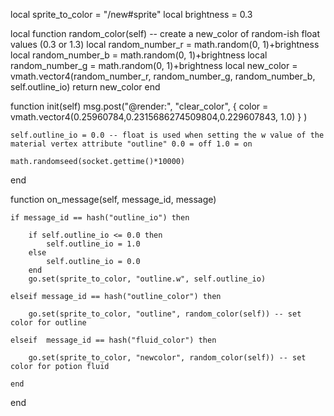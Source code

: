 local sprite_to_color = "/new#sprite" local brightness = 0.3

local function random_color(self) -- create a new_color of random-ish float values (0.3 or 1.3)
	local random_number_r = math.random(0, 1)+brightness
	local random_number_b = math.random(0, 1)+brightness
	local random_number_g = math.random(0, 1)+brightness
	local new_color = vmath.vector4(random_number_r, random_number_g, random_number_b, self.outline_io)
	return new_color
end

function init(self)
	msg.post("@render:", "clear_color", { color = vmath.vector4(0.25960784,0.2315686274509804,0.229607843, 1.0) } )
	
	self.outline_io = 0.0 -- float is used when setting the w value of the material vertex attribute "outline" 0.0 = off 1.0 = on
	
	math.randomseed(socket.gettime()*10000)

end

function on_message(self, message_id, message)

	if message_id == hash("outline_io") then

		if self.outline_io <= 0.0 then
			self.outline_io = 1.0 
		else 
			self.outline_io = 0.0 
		end
		go.set(sprite_to_color, "outline.w", self.outline_io)

	elseif message_id == hash("outline_color") then

		go.set(sprite_to_color, "outline", random_color(self)) -- set color for outline

	elseif	message_id == hash("fluid_color") then

		go.set(sprite_to_color, "newcolor", random_color(self)) -- set color for potion fluid

	end

end